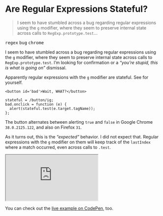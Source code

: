 <h1>Are Regular Expressions Stateful?</h1>

<blockquote><p>I seem to have stumbled across a bug regarding regular expressions using the <code>g</code> modifier, where they seem to preserve internal state across calls to <code>RegExp.prototype.test</code>&#x2026;</p></blockquote>

<div><kbd>regex</kbd> <kbd>bug</kbd> <kbd>chrome</kbd></div>

<div><p>I seem to have stumbled across a bug regarding regular expressions using the <code class="md-code md-code-inline">g</code> modifier, where they seem to preserve internal state across calls to <code class="md-code md-code-inline">RegExp.prototype.test</code>. I&#x2019;m looking for confirmation or a <em>&#x201C;you&#x2019;re stupid, this is what is going on&#x201D;</em> dismissal.</p></div>

<div></div>

<div><p>Apparently regular expressions with the <code class="md-code md-code-inline">g</code> modifier are stateful. See for yourself.</p></div>

<div><pre class="md-code-block"><code class="md-code md-lang-xml"><span class="md-code-tag">&lt;<span class="md-code-title">button</span> <span class="md-code-attribute">id</span>=<span class="md-code-value">&apos;bad&apos;</span>&gt;</span>Wait, WHAT?<span class="md-code-tag">&lt;/<span class="md-code-title">button</span>&gt;</span>
</code></pre> <pre class="md-code-block"><code class="md-code md-lang-javascript">stateful = <span class="md-code-regexp">/button/ig</span>;
bad.onclick = <span class="md-code-function"><span class="md-code-keyword">function</span> <span class="md-code-params">(e)</span> </span>{
  alert(stateful.test(e.target.tagName));
};
</code></pre> <p>The button alternates between alerting <code class="md-code md-code-inline">true</code> and <code class="md-code md-code-inline">false</code> in Google Chrome <code class="md-code md-code-inline">38.0.2125.122</code>, and also on Firefox <code class="md-code md-code-inline">31</code>.</p> <p>As it turns out, this is the <em>&#x201C;expected&#x201D;</em> behavior. I did not expect that. Regular expressions with the <code class="md-code md-code-inline">g</code> modifier on them will keep track of the <code class="md-code md-code-inline">lastIndex</code> where a match occurred, even across calls to <code class="md-code md-code-inline">.test</code>.</p> <iframe src="https://codepen.io/bevacqua/fullembedgrid/xbxqQQ/?type=embed&amp;safe=true"></iframe> <p>You can check out the <a href="https://codepen.io/bevacqua/full/xbxqQQ/" target="_blank" aria-label="What is going on?">live example on CodePen</a>, too.</p></div>
